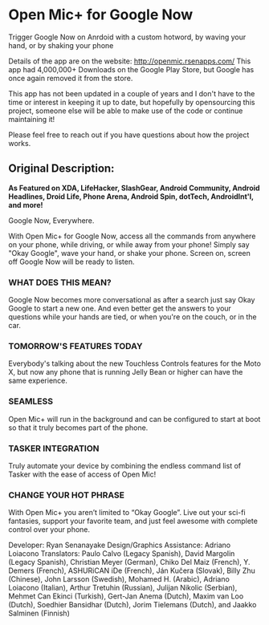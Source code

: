 # Open Mic+ for Google Now
Trigger Google Now on Anrdoid with a custom hotword, by waving your hand, or by shaking your phone

Details of the app are on the website: http://openmic.rsenapps.com/
This app had 4,000,000+ Downloads on the Google Play Store, but Google has once again removed it from the store.

This app has not been updated in a couple of years and I don't have to the time or interest in keeping it up to date, but hopefully by opensourcing this project, someone else will be able to make use of the code or continue maintaining it!

Please feel free to reach out if you have questions about how the project works.


## Original Description:
<b>As Featured on XDA, LifeHacker, SlashGear, Android Community, Android Headlines, Droid Life, Phone Arena, Android Spin, dotTech, AndroidInt'l, and more!</b>

Google Now, Everywhere.

With Open Mic+ for Google Now, access all the commands from anywhere on your phone, while driving, or while away from your phone! Simply say "Okay Google", wave your hand, or shake your phone. Screen on, screen off Google Now will be ready to listen. 

### WHAT DOES THIS MEAN?
Google Now becomes more conversational as after a search just say Okay Google to start a new one. And even better get the answers to your questions while your hands are tied, or when you're on the couch, or in the car.

### TOMORROW'S FEATURES TODAY
Everybody's talking about the new Touchless Controls features for the Moto X, but now any phone that is running Jelly Bean or higher can have the same experience.

### SEAMLESS
Open Mic+ will run in the background and can be configured to start at boot so that it truly becomes part of the phone.

### TASKER INTEGRATION
Truly automate your device by combining the endless command list of Tasker with the ease of access of Open Mic!

### CHANGE YOUR HOT PHRASE
With Open Mic+ you aren’t limited to “Okay Google”. Live out your sci-fi fantasies, support your favorite team, and just feel awesome with complete control over your phone.

Developer: Ryan Senanayake
Design/Graphics Assistance: Adriano Loiacono
Translators: Paulo Calvo (Legacy Spanish), David Margolin (Legacy Spanish), Christian Meyer (German), Chiko Del Maiz (French), Y. Demers (French), ASHURiCAN iDe (French), Ján Kučera (Slovak), Billy Zhu (Chinese), John Larsson (Swedish), Mohamed H. (Arabic), Adriano Loiacono (Italian), Arthur Tretuhin (Russian), Julijan Nikolic (Serbian), Mehmet Can Ekinci (Turkish), Gert-Jan Anema (Dutch), Maxim van Loo (Dutch), Soedhier Bansidhar (Dutch), Jorim Tielemans (Dutch), and Jaakko Salminen (Finnish)

